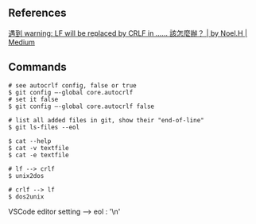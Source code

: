 ## References

[遇到 warning: LF will be replaced by CRLF in …… 該怎麼辦？ | by Noel.H | Medium](https://noelhsiao.medium.com/%E9%81%87%E5%88%B0-warning-lf-will-be-replaced-by-crlf-in-%E8%A9%B2%E6%80%8E%E9%BA%BC%E8%A7%A3-ab9882ee07be)

## Commands

``` shell
# see autocrlf config, false or true
$ git config –-global core.autocrlf
# set it false
$ git config –-global core.autocrlf false

# list all added files in git, show their "end-of-line"
$ git ls-files --eol

```

``` shell
$ cat --help
$ cat -v textfile
$ cat -e textfile

# lf --> crlf
$ unix2dos

# crlf --> lf
$ dos2unix

```

VSCode editor setting --> eol : '\n'
